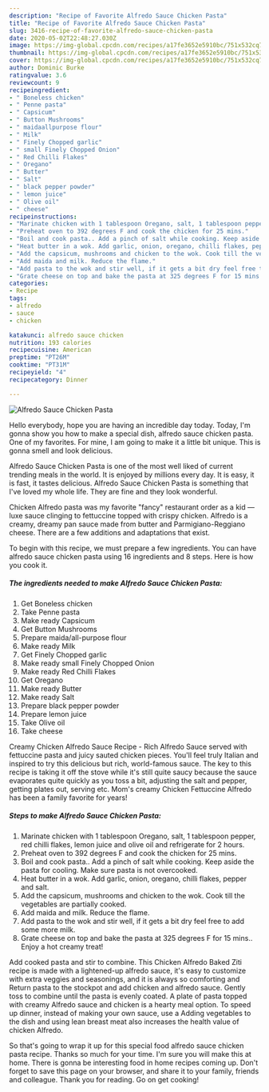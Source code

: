```yaml
---
description: "Recipe of Favorite Alfredo Sauce Chicken Pasta"
title: "Recipe of Favorite Alfredo Sauce Chicken Pasta"
slug: 3416-recipe-of-favorite-alfredo-sauce-chicken-pasta
date: 2020-05-02T22:48:27.030Z
image: https://img-global.cpcdn.com/recipes/a17fe3652e5910bc/751x532cq70/alfredo-sauce-chicken-pasta-recipe-main-photo.jpg
thumbnail: https://img-global.cpcdn.com/recipes/a17fe3652e5910bc/751x532cq70/alfredo-sauce-chicken-pasta-recipe-main-photo.jpg
cover: https://img-global.cpcdn.com/recipes/a17fe3652e5910bc/751x532cq70/alfredo-sauce-chicken-pasta-recipe-main-photo.jpg
author: Dominic Burke
ratingvalue: 3.6
reviewcount: 9
recipeingredient:
- " Boneless chicken"
- " Penne pasta"
- " Capsicum"
- " Button Mushrooms"
- " maidaallpurpose flour"
- " Milk"
- " Finely Chopped garlic"
- " small Finely Chopped Onion"
- " Red Chilli Flakes"
- " Oregano"
- " Butter"
- " Salt"
- " black pepper powder"
- " lemon juice"
- " Olive oil"
- " cheese"
recipeinstructions:
- "Marinate chicken with 1 tablespoon Oregano, salt, 1 tablespoon pepper, red chilli flakes, lemon juice and olive oil and refrigerate for 2 hours."
- "Preheat oven to 392 degrees F and cook the chicken for 25 mins."
- "Boil and cook pasta.. Add a pinch of salt while cooking. Keep aside the pasta for cooling. Make sure pasta is not overcooked."
- "Heat butter in a wok. Add garlic, onion, oregano, chilli flakes, pepper and salt."
- "Add the capsicum, mushrooms and chicken to the wok. Cook till the vegetables are partially cooked."
- "Add maida and milk. Reduce the flame."
- "Add pasta to the wok and stir well, if it gets a bit dry feel free to add some more milk."
- "Grate cheese on top and bake the pasta at 325 degrees F for 15 mins.. Enjoy a hot creamy treat!"
categories:
- Recipe
tags:
- alfredo
- sauce
- chicken

katakunci: alfredo sauce chicken 
nutrition: 193 calories
recipecuisine: American
preptime: "PT26M"
cooktime: "PT31M"
recipeyield: "4"
recipecategory: Dinner

---
```



![Alfredo Sauce Chicken Pasta](https://img-global.cpcdn.com/recipes/a17fe3652e5910bc/751x532cq70/alfredo-sauce-chicken-pasta-recipe-main-photo.jpg)

Hello everybody, hope you are having an incredible day today. Today, I'm gonna show you how to make a special dish, alfredo sauce chicken pasta. One of my favorites. For mine, I am going to make it a little bit unique. This is gonna smell and look delicious.

Alfredo Sauce Chicken Pasta is one of the most well liked of current trending meals in the world. It is enjoyed by millions every day. It is easy, it is fast, it tastes delicious. Alfredo Sauce Chicken Pasta is something that I've loved my whole life. They are fine and they look wonderful.

Chicken Alfredo pasta was my favorite &#34;fancy&#34; restaurant order as a kid — luxe sauce clinging to fettuccine topped with crispy chicken. Alfredo is a creamy, dreamy pan sauce made from butter and Parmigiano-Reggiano cheese. There are a few additions and adaptations that exist.


To begin with this recipe, we must prepare a few ingredients. You can have alfredo sauce chicken pasta using 16 ingredients and 8 steps. Here is how you cook it.

<!--inarticleads1-->

##### The ingredients needed to make Alfredo Sauce Chicken Pasta:

1. Get  Boneless chicken
1. Take  Penne pasta
1. Make ready  Capsicum
1. Get  Button Mushrooms
1. Prepare  maida/all-purpose flour
1. Make ready  Milk
1. Get  Finely Chopped garlic
1. Make ready  small Finely Chopped Onion
1. Make ready  Red Chilli Flakes
1. Get  Oregano
1. Make ready  Butter
1. Make ready  Salt
1. Prepare  black pepper powder
1. Prepare  lemon juice
1. Take  Olive oil
1. Take  cheese


Creamy Chicken Alfredo Sauce Recipe - Rich Alfredo Sauce served with fettuccine pasta and juicy sauted chicken pieces. You&#39;ll feel truly Italian and inspired to try this delicious but rich, world-famous sauce. The key to this recipe is taking it off the stove while it&#39;s still quite saucy because the sauce evaporates quite quickly as you toss a bit, adjusting the salt and pepper, getting plates out, serving etc. Mom&#39;s creamy Chicken Fettuccine Alfredo has been a family favorite for years! 

<!--inarticleads2-->

##### Steps to make Alfredo Sauce Chicken Pasta:

1. Marinate chicken with 1 tablespoon Oregano, salt, 1 tablespoon pepper, red chilli flakes, lemon juice and olive oil and refrigerate for 2 hours.
1. Preheat oven to 392 degrees F and cook the chicken for 25 mins.
1. Boil and cook pasta.. Add a pinch of salt while cooking. Keep aside the pasta for cooling. Make sure pasta is not overcooked.
1. Heat butter in a wok. Add garlic, onion, oregano, chilli flakes, pepper and salt.
1. Add the capsicum, mushrooms and chicken to the wok. Cook till the vegetables are partially cooked.
1. Add maida and milk. Reduce the flame.
1. Add pasta to the wok and stir well, if it gets a bit dry feel free to add some more milk.
1. Grate cheese on top and bake the pasta at 325 degrees F for 15 mins.. Enjoy a hot creamy treat!


Add cooked pasta and stir to combine. This Chicken Alfredo Baked Ziti recipe is made with a lightened-up alfredo sauce, it&#39;s easy to customize with extra veggies and seasonings, and it is always so comforting and Return pasta to the stockpot and add chicken and alfredo sauce. Gently toss to combine until the pasta is evenly coated. A plate of pasta topped with creamy Alfredo sauce and chicken is a hearty meal option. To speed up dinner, instead of making your own sauce, use a Adding vegetables to the dish and using lean breast meat also increases the health value of chicken Alfredo. 

So that's going to wrap it up for this special food alfredo sauce chicken pasta recipe. Thanks so much for your time. I'm sure you will make this at home. There is gonna be interesting food in home recipes coming up. Don't forget to save this page on your browser, and share it to your family, friends and colleague. Thank you for reading. Go on get cooking!
